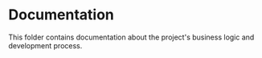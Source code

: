 # Documentation

This folder contains documentation about the project's business logic and development process.
